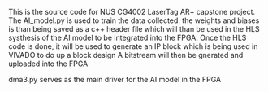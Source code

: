 This is the source code for NUS CG4002 LaserTag AR+ capstone project. 
The AI_model.py is used to train the data collected. the weights and biases is than being saved as a c++ header file 
which will than be used in the HLS systhesis of the AI model to be integrated into the FPGA.
Once the HLS code is done, it will be used to generate an IP block which is being used in VIVADO to do up a block design
A bitstream will then be gnerated and uploaded into the FPGA

dma3.py serves as the main driver for the AI model in the FPGA
